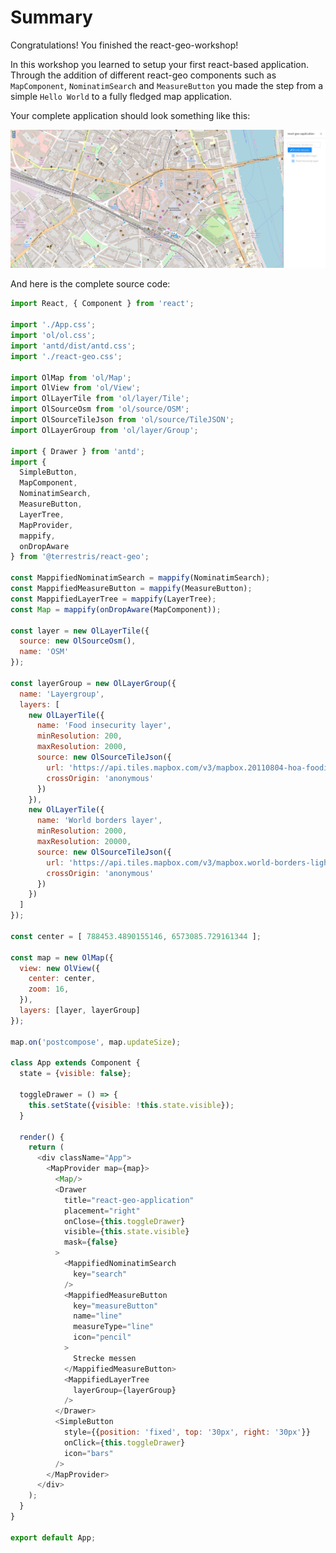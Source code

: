 # Summary

Congratulations! You finished the react-geo-workshop!

In this workshop you learned to setup your first react-based application. Through the addition of different react-geo components such as `MapComponent`, `NominatimSearch` and `MeasureButton` you made the step from a simple `Hello World` to a fully fledged map application.

Your complete application should look something like this:

[![](../screenshots/summary.png)](../screenshots/summary.png)

And here is the complete source code:

```javascript
import React, { Component } from 'react';

import './App.css';
import 'ol/ol.css';
import 'antd/dist/antd.css';
import './react-geo.css';

import OlMap from 'ol/Map';
import OlView from 'ol/View';
import OlLayerTile from 'ol/layer/Tile';
import OlSourceOsm from 'ol/source/OSM';
import OlSourceTileJson from 'ol/source/TileJSON';
import OlLayerGroup from 'ol/layer/Group';

import { Drawer } from 'antd';
import {
  SimpleButton,
  MapComponent,
  NominatimSearch,
  MeasureButton,
  LayerTree,
  MapProvider,
  mappify,
  onDropAware
} from '@terrestris/react-geo';

const MappifiedNominatimSearch = mappify(NominatimSearch);
const MappifiedMeasureButton = mappify(MeasureButton);
const MappifiedLayerTree = mappify(LayerTree);
const Map = mappify(onDropAware(MapComponent));

const layer = new OlLayerTile({
  source: new OlSourceOsm(),
  name: 'OSM'
});

const layerGroup = new OlLayerGroup({
  name: 'Layergroup',
  layers: [
    new OlLayerTile({
      name: 'Food insecurity layer',
      minResolution: 200,
      maxResolution: 2000,
      source: new OlSourceTileJson({
        url: 'https://api.tiles.mapbox.com/v3/mapbox.20110804-hoa-foodinsecurity-3month.json?secure',
        crossOrigin: 'anonymous'
      })
    }),
    new OlLayerTile({
      name: 'World borders layer',
      minResolution: 2000,
      maxResolution: 20000,
      source: new OlSourceTileJson({
        url: 'https://api.tiles.mapbox.com/v3/mapbox.world-borders-light.json?secure',
        crossOrigin: 'anonymous'
      })
    })
  ]
});

const center = [ 788453.4890155146, 6573085.729161344 ];

const map = new OlMap({
  view: new OlView({
    center: center,
    zoom: 16,
  }),
  layers: [layer, layerGroup]
});

map.on('postcompose', map.updateSize);

class App extends Component {
  state = {visible: false};

  toggleDrawer = () => {
    this.setState({visible: !this.state.visible});
  }

  render() {
    return (
      <div className="App">
        <MapProvider map={map}>
          <Map/>
          <Drawer
            title="react-geo-application"
            placement="right"
            onClose={this.toggleDrawer}
            visible={this.state.visible}
            mask={false}
          >
            <MappifiedNominatimSearch
              key="search"
            />
            <MappifiedMeasureButton
              key="measureButton"
              name="line"
              measureType="line"
              icon="pencil"
            >
              Strecke messen
            </MappifiedMeasureButton>
            <MappifiedLayerTree
              layerGroup={layerGroup}
            />
          </Drawer>
          <SimpleButton
            style={{position: 'fixed', top: '30px', right: '30px'}}
            onClick={this.toggleDrawer}
            icon="bars"
          />
        </MapProvider>
      </div>
    );
  }
}

export default App;
```
